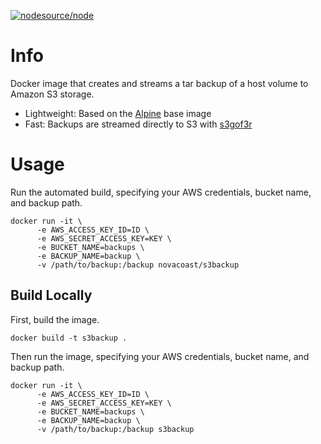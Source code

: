 [![nodesource/node](http://dockeri.co/image/novacoast/s3backup)](https://registry.hub.docker.com/u/novacoast/s3backup/)

# Info
Docker image that creates and streams a tar backup of a host volume to Amazon S3 storage.

+ Lightweight: Based on the [Alpine](https://github.com/gliderlabs/docker-alpine) base image
+ Fast: Backups are streamed directly to S3 with [s3gof3r](https://github.com/rlmcpherson/s3gof3r)

# Usage
Run the automated build, specifying your AWS credentials, bucket name, and backup path.

```
docker run -it \
      -e AWS_ACCESS_KEY_ID=ID \
      -e AWS_SECRET_ACCESS_KEY=KEY \
      -e BUCKET_NAME=backups \
      -e BACKUP_NAME=backup \
      -v /path/to/backup:/backup novacoast/s3backup
```

## Build Locally
First, build the image.

```
docker build -t s3backup .
```

Then run the image, specifying your AWS credentials, bucket name, and backup path.

```
docker run -it \
      -e AWS_ACCESS_KEY_ID=ID \
      -e AWS_SECRET_ACCESS_KEY=KEY \
      -e BUCKET_NAME=backups \
      -e BACKUP_NAME=backup \
      -v /path/to/backup:/backup s3backup
```
